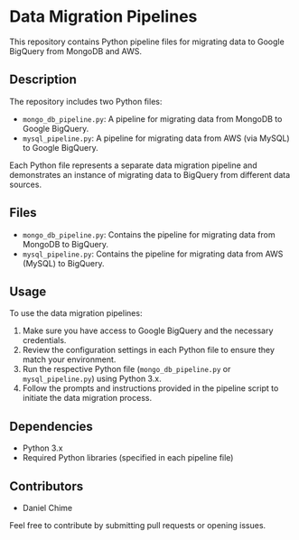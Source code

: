 # Data Migration Pipelines

This repository contains Python pipeline files for migrating data to Google BigQuery from MongoDB and AWS.

## Description
The repository includes two Python files:
- `mongo_db_pipeline.py`: A pipeline for migrating data from MongoDB to Google BigQuery.
- `mysql_pipeline.py`: A pipeline for migrating data from AWS (via MySQL) to Google BigQuery.

Each Python file represents a separate data migration pipeline and demonstrates an instance of migrating data to BigQuery from different data sources.

## Files
- `mongo_db_pipeline.py`: Contains the pipeline for migrating data from MongoDB to BigQuery.
- `mysql_pipeline.py`: Contains the pipeline for migrating data from AWS (MySQL) to BigQuery.

## Usage
To use the data migration pipelines:
1. Make sure you have access to Google BigQuery and the necessary credentials.
2. Review the configuration settings in each Python file to ensure they match your environment.
3. Run the respective Python file (`mongo_db_pipeline.py` or `mysql_pipeline.py`) using Python 3.x.
4. Follow the prompts and instructions provided in the pipeline script to initiate the data migration process.

## Dependencies
- Python 3.x
- Required Python libraries (specified in each pipeline file)

## Contributors
- Daniel Chime

Feel free to contribute by submitting pull requests or opening issues.
